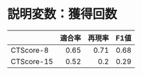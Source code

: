 # 説明変数：獲得回数
| | 適合率 | 再現率 | F1値 |
| :-- | --: | --: | --: |
| CTScore-8 | 0.65 | 0.71 | 0.68 |
| CTScore-15 | 0.52 | 0.2 | 0.29 |

